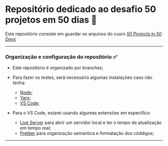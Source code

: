 # Repositório dedicado ao desafio 50 projetos em 50 dias 📅

Este repositório consiste em guardar os arquivos do cusro _[50 Projects In 50 Days](https://www.udemy.com/course/50-projects-50-days/)_

---

### **Organização e configuração do repositório** ✅

- Este repositório é organizado por branches;
- Para fazer os testes, será necessário algumas instalações caso não tenha:
  - [Node](https://nodejs.org/en/);
  - [Yarn](https://classic.yarnpkg.com/pt-BR/docs/install/#windows-stable);
  - [VS Code](https://code.visualstudio.com/download);
  
- Para o VS Code, estarei usando algumas extensões em específico:
  - [Live Server](https://marketplace.visualstudio.com/items?itemName=ritwickdey.LiveServer) para abrir um servidor local e ter o tempo de atualização em tempo real;
  - [Prettier](https://marketplace.visualstudio.com/items?itemName=esbenp.prettier-vscode) para organização semantica e formatação dos códdigos;

---
